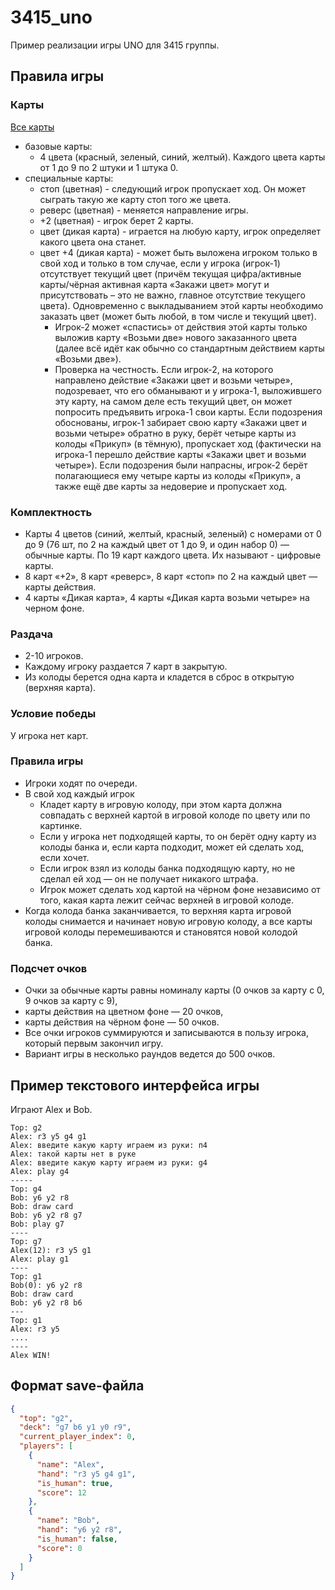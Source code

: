 # 3415_uno
Пример реализации игры UNO для 3415 группы.

## Правила игры

### Карты

[Все карты](https://uno.fandom.com/ru/wiki/%D0%9A%D0%B0%D1%80%D1%82%D1%8B)

* базовые карты:
  * 4 цвета (красный, зеленый, синий, желтый). Каждого цвета карты от 1 до 9 по 2 штуки и 1 штука 0.
* специальные карты:
  * стоп (цветная) - следующий игрок пропускает ход. Он может сыграть такую же карту стоп того же цвета.
  * реверс (цветная) - меняется направление игры.
  * +2 (цветная) - игрок берет 2 карты.
  * цвет (дикая карта) - играется на любую карту, игрок определяет какого цвета она станет.
  * цвет +4 (дикая карта) - может быть выложена игроком только в свой ход и только в том случае, если у игрока (игрок-1) отсутствует текущий цвет (причём текущая цифра/активные карты/чёрная активная карта «Закажи цвет» могут и присутствовать – это не важно, главное отсутствие текущего цвета). Одновременно с выкладыванием этой карты необходимо заказать цвет (может быть любой, в том числе и текущий цвет).
    * Игрок-2 может «спастись» от действия этой карты только выложив карту «Возьми две» нового заказанного цвета (далее всё идёт как обычно со стандартным действием карты «Возьми две»).  
    * Проверка на честность. Если игрок-2, на которого направлено действие «Закажи цвет и возьми четыре», подозревает, что его обманывают и у игрока-1, выложившего эту карту, на самом деле есть текущий цвет, он может попросить предъявить игрока-1 свои карты. Если подозрения обоснованы, игрок-1 забирает свою карту «Закажи цвет и возьми четыре» обратно в руку, берёт четыре карты из колоды «Прикуп» (в тёмную), пропускает ход (фактически на игрока-1 перешло действие карты «Закажи цвет и возьми четыре»). Если подозрения были напрасны, игрок-2 берёт полагающиеся ему четыре карты из колоды «Прикуп», а также ещё две карты за недоверие и пропускает ход.  

### Комплектность

* Карты 4 цветов (синий, желтый, красный, зеленый) с номерами от 0 до 9 (76 шт, по 2 на каждый цвет от 1 до 9, и один набор 0) — обычные карты. По 19 карт каждого цвета. Их называют - цифровые карты.
* 8 карт «+2», 8 карт «реверс», 8 карт «стоп» по 2 на каждый цвет — карты действия.
* 4 карты «Дикая карта», 4 карты «Дикая карта возьми четыре» на черном фоне.

### Раздача

* 2-10 игроков.
* Каждому игроку раздается 7 карт в закрытую.
* Из колоды берется одна карта и кладется в сброс в открытую (верхняя карта).

### Условие победы

У игрока нет карт.

### Правила игры

* Игроки ходят по очереди.
* В свой ход каждый игрок 
  * Кладет карту в игровую колоду, при этом карта должна совпадать с верхней картой в игровой колоде по цвету или по картинке. 
  * Если у игрока нет подходящей карты, то он берёт одну карту из колоды банка и, если карта подходит, может ей сделать ход, если хочет. 
  * Если игрок взял из колоды банка подходящую карту, но не сделал ей ход — он не получает никакого штрафа. 
  * Игрок может сделать ход картой на чёрном фоне независимо от того, какая карта лежит сейчас верхней в игровой колоде.
* Когда колода банка заканчивается, то верхняя карта игровой колоды снимается и начинает новую игровую колоду, а все карты игровой колоды перемешиваются и становятся новой колодой банка.

### Подсчет очков

* Очки за обычные карты равны номиналу карты (0 очков за карту с 0, 9 очков за карту с 9), 
* карты действия на цветном фоне — 20 очков, 
* карты действия на чёрном фоне — 50 очков. 
* Все очки игроков суммируются и записываются в пользу игрока, который первым закончил игру.
* Вариант игры в несколько раундов ведется до 500 очков.

## Пример текстового интерфейса игры

Играют Alex и Bob.

```
Top: g2
Alex: r3 y5 g4 g1
Alex: введите какую карту играем из руки: п4
Alex: такой карты нет в руке
Alex: введите какую карту играем из руки: g4
Alex: play g4
-----
Top: g4
Bob: y6 y2 r8
Bob: draw card
Bob: y6 y2 r8 g7
Bob: play g7
----
Top: g7
Alex(12): r3 y5 g1
Alex: play g1
----
Top: g1
Bob(0): y6 y2 r8
Bob: draw card
Bob: y6 y2 r8 b6
---
Top: g1
Alex: r3 y5
....
----
Alex WIN!
```

## Формат save-файла

```json
{
  "top": "g2",
  "deck": "g7 b6 y1 y0 r9",
  "current_player_index": 0,
  "players": [
    {
      "name": "Alex",
      "hand": "r3 y5 g4 g1",
      "is_human": true,
      "score": 12
    },
    {
      "name": "Bob",
      "hand": "y6 y2 r8",
      "is_human": false,
      "score": 0
    }
  ]
}
```